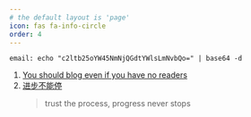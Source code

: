 ```yaml
---
# the default layout is 'page'
icon: fas fa-info-circle
order: 4
---
```


```
email: echo "c2ltb25oYW45NmNjQGdtYWlsLmNvbQo=" | base64 -d
```

1. [You should blog even if you have no readers](http://nathanmarz.com/blog/you-should-blog-even-if-you-have-no-readers.html)
2. [进步不能停](https://www.bilibili.com/video/BV1TG411X7An/?spm_id_from=333.999.0.0&vd_source=769654f5f53b62232e27174852b6482b)
    > trust the process, progress never stops
